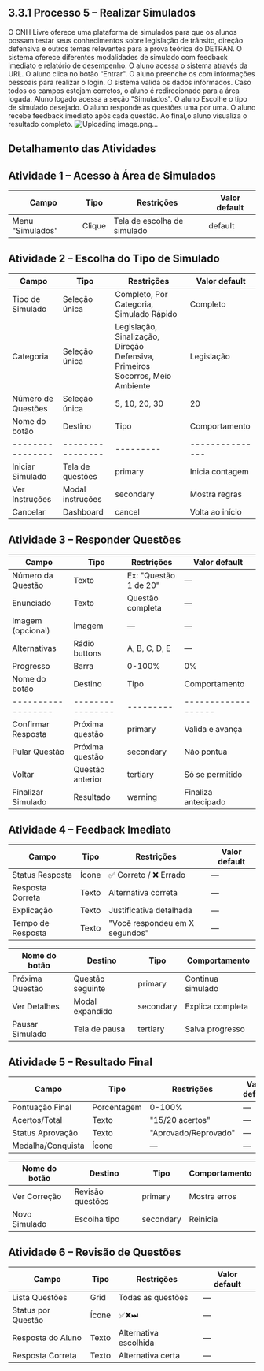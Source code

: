 ## 3.3.1 Processo 5 – Realizar Simulados 

O CNH Livre oferece uma plataforma de simulados para que os alunos possam testar seus conhecimentos sobre legislação de trânsito, direção defensiva e outros temas relevantes para a prova teórica do DETRAN. O sistema oferece diferentes modalidades de simulado com feedback imediato e relatório de desempenho. 
O aluno acessa o sistema através da URL. O aluno clica no botão “Entrar". O aluno preenche os com informações pessoais para realizar o login. O sistema valida os dados informados. Caso todos os campos estejam corretos, o aluno é redirecionado para a área logada. Aluno logado acessa a seção "Simulados". O aluno Escolhe o tipo de simulado desejado. O aluno responde as questões uma por uma. O aluno recebe feedback imediato após cada questão. Ao final,o aluno visualiza o resultado completo. 
![Uploading image.png…]()



## Detalhamento das Atividades
## Atividade 1 – Acesso à Área de Simulados

| Campo            | Tipo   | Restrições                  | Valor default |
| ---------------- | ------ | --------------------------- | ------------- |
| Menu "Simulados" | Clique | Tela de escolha de simulado | default       |

## Atividade 2 – Escolha do Tipo de Simulado

| Campo              | Tipo          | Restrições                                                                    | Valor default |
| ------------------ | ------------- | ----------------------------------------------------------------------------- | ------------- |
| Tipo de Simulado   | Seleção única | Completo, Por Categoria, Simulado Rápido                                      | Completo      |
| Categoria          | Seleção única | Legislação, Sinalização, Direção Defensiva, Primeiros Socorros, Meio Ambiente | Legislação    |
| Número de Questões | Seleção única | 5, 10, 20, 30                                                                 | 20            |
| Nome do botão    | Destino          | Tipo      | Comportamento   |
| ---------------- | ---------------- | --------- | --------------- |
| Iniciar Simulado | Tela de questões | primary   | Inicia contagem |
| Ver Instruções   | Modal instruções | secondary | Mostra regras   |
| Cancelar         | Dashboard        | cancel    | Volta ao início |

## Atividade 3 – Responder Questões 

| Campo             | Tipo          | Restrições            | Valor default |
| ----------------- | ------------- | --------------------- | ------------- |
| Número da Questão | Texto         | Ex: "Questão 1 de 20" | —             |
| Enunciado         | Texto         | Questão completa      | —             |
| Imagem (opcional) | Imagem        | —                     | —             |
| Alternativas      | Rádio buttons | A, B, C, D, E         | —             |
| Progresso         | Barra         | 0-100%                | 0%            |
| Nome do botão      | Destino          | Tipo      | Comportamento       |
| ------------------ | ---------------- | --------- | ------------------- |
| Confirmar Resposta | Próxima questão  | primary   | Valida e avança     |
| Pular Questão      | Próxima questão  | secondary | Não pontua          |
| Voltar             | Questão anterior | tertiary  | Só se permitido     |
| Finalizar Simulado | Resultado        | warning   | Finaliza antecipado |

## Atividade 4 – Feedback Imediato
| Campo             | Tipo  | Restrições                     | Valor default |
| ----------------- | ----- | ------------------------------ | ------------- |
| Status Resposta   | Ícone | ✅ Correto / ❌ Errado        | —             |
| Resposta Correta  | Texto | Alternativa correta            | —             |
| Explicação        | Texto | Justificativa detalhada        | —             |
| Tempo de Resposta | Texto | "Você respondeu em X segundos" | —             |

| Nome do botão   | Destino          | Tipo      | Comportamento     |
| --------------- | ---------------- | --------- | ----------------- |
| Próxima Questão | Questão seguinte | primary   | Continua simulado |
| Ver Detalhes    | Modal expandido  | secondary | Explica completa  |
| Pausar Simulado | Tela de pausa    | tertiary  | Salva progresso   |

## Atividade 5 – Resultado Final

| Campo             | Tipo        | Restrições           | Valor default |
| ----------------- | ----------- | -------------------- | ------------- |
| Pontuação Final   | Porcentagem | 0-100%               | —             |
| Acertos/Total     | Texto       | "15/20 acertos"      | —             |
| Status Aprovação  | Texto       | "Aprovado/Reprovado" | —             |
| Medalha/Conquista | Ícone       | —                    | —             |

| Nome do botão | Destino          | Tipo      | Comportamento |
| ------------- | ---------------- | --------- | ------------- |
| Ver Correção  | Revisão questões | primary   | Mostra erros  |
| Novo Simulado | Escolha tipo     | secondary | Reinicia      |

## Atividade 6 – Revisão de Questões 

| Campo              | Tipo  | Restrições            | Valor default |
| ------------------ | ----- | --------------------- | ------------- |
| Lista Questões     | Grid  | Todas as questões     | —             |
| Status por Questão | Ícone | ✅❌⏭                | —             |
| Resposta do Aluno  | Texto | Alternativa escolhida | —             |
| Resposta Correta   | Texto | Alternativa certa     | —             |
